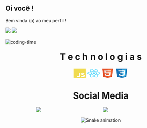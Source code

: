## Oi você ! 

Bem vinda (o) ao meu perfil ! 
<div>  
   
<img src="https://github-readme-stats.vercel.app/api?username=Bianca-0603&show_icons=true&theme=great-gatsby&include_all_commits=true&count_private=true"/>
<img src="https://github-readme-stats.vercel.app/api/top-langs/?username=Bianca-0603&layout=compact&langs_count=16&theme=great-gatsby"/>
</div>


<div align="center"> 
  <div style="display: inline_block"><br>
    <img align="left" height="250" alt="coding-time" src="code.gif">
     <h1 align="center">       T e c h n o l o g i a s </h1>
    <img align="center" height="30" width="40" alt="js-icon"  src="https://raw.githubusercontent.com/devicons/devicon/master/icons/javascript/javascript-plain.svg">
    <img align="center" height="30" width="40" alt="react-icon" src="https://raw.githubusercontent.com/devicons/devicon/master/icons/react/react-original.svg">
    <img align="center" height="30" width="40" alt="html-icon" src="https://raw.githubusercontent.com/devicons/devicon/master/icons/html5/html5-original.svg">
    <img align="center" height="30" width="40" alt="css-icon" 
src="https://raw.githubusercontent.com/devicons/devicon/master/icons/css3/css3-original.svg">

   </div>
    
  <div>
    <h1 align="center">Social Media</h1>
    <a href="mailto:biancasouto.eu@gmail.com">
       <img src = "https://github.com/user-attachments/assets/071bb4e4-b797-4eab-827e-4d39b9683885" 
       <div align = "left" width ="30px"> 
       </a>
</div>

<div>
   <a href = "https://www.linkedin.com/in/biancapinto0676">
      <img src = "https://github.com/user-attachments/assets/d143e126-a2a7-48c8-97b0-478584da2cf7" 
justify-content: space-between; width ="30px">
    </a>
    </div>
  
![Snake animation](https://github.com/LuigiGF/LuigiGF/blob/output/github-contribution-grid-snake.svg)
